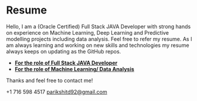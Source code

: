 # Resume

Hello,
  I am a (Oracle Certified) Full Stack JAVA Developer with strong hands on experience on Machine Learning, Deep Learning and Predictive modelling projects including data analysis.
  Feel free to refer my resume. As I am always learning and working on new skills and technologies my resume always keeps on updating as the GitHub repos.

 - [**For the role of Full Stack JAVA Developer**](https://github.com/parikshitdeshmukh/Resume/blob/master/Resume_Parikshit_Deshmukh_FS.pdf)
 - [**For the role of Machine Learning/ Data Analysis**](https://github.com/parikshitdeshmukh/Resume/blob/master/Resume_Parikshit_Deshmukh_Python.pdf)

Thanks and feel free to contact me!

+1 716 598 4517
parikshitd92@gmail.com
